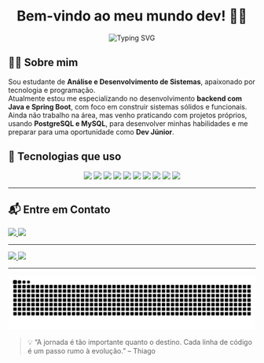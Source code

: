 <h1 align="center">Bem-vindo ao meu mundo dev! 👨‍💻</h1>

<p align="center">
  <img src="https://readme-typing-svg.herokuapp.com?font=monospace&size=22&pause=1000&color=00FF95&center=true&vCenter=true&width=480&lines=Dev+em+forma%C3%A7%C3%A3o+com+foco+em+back-end;Java+%E2%80%A2+Spring+Boot+%E2%80%A2+PostgreSQL+%E2%80%A2+MySQL;Buscando+excel%C3%AAncia%2C+linha+por+linha" alt="Typing SVG" />
</p>

## 👨‍💻 Sobre mim

Sou estudante de **Análise e Desenvolvimento de Sistemas**, apaixonado por tecnologia e programação.  
Atualmente estou me especializando no desenvolvimento **backend com Java e Spring Boot**, com foco em construir sistemas sólidos e funcionais.  
Ainda não trabalho na área, mas venho praticando com projetos próprios, usando **PostgreSQL e MySQL**, para desenvolver minhas habilidades e me preparar para uma oportunidade como **Dev Júnior**.

## 🧰 Tecnologias que uso

<div align="center">
  <img src="https://skillicons.dev/icons?i=java" width="50" />
  <img src="https://skillicons.dev/icons?i=spring" width="50" />
  <img src="https://skillicons.dev/icons?i=docker" width="50" />
  <img src="https://skillicons.dev/icons?i=mysql" width="50" />
  <img src="https://skillicons.dev/icons?i=mongodb" width="50" />
  <img src="https://skillicons.dev/icons?i=postgres" width="50" />
  <img src="https://skillicons.dev/icons?i=postman" width="50" />
  <img src="https://skillicons.dev/icons?i=vscode" width="50" />
  <img src="https://skillicons.dev/icons?i=git" width="50" />
  <img src="https://skillicons.dev/icons?i=github" width="50" />
</div>

---

## 📬 Entre em Contato

<div>
  <a href="mailto:thiagocmarangoni@gmail.com" target="_blank">
    <img src="https://img.shields.io/badge/Gmail-D14836?style=for-the-badge&logo=gmail&logoColor=white" />
  </a>
  <a href="https://www.linkedin.com/in/thiago-marangoni-2b7516310" target="_blank">
    <img src="https://img.shields.io/badge/LinkedIn-0077B5?style=for-the-badge&logo=linkedin&logoColor=white" />
  </a>
</div>

---

<div>
  <a href="https://github.com/ThiagoMarangoni-dev">
    <img height="150em" src="https://github-readme-stats.vercel.app/api?username=ThiagoMarangoni-dev&show_icons=true&theme=midnight-purple" />
  </a>
  <a href="https://github.com/ThiagoMarangoni-dev?tab=repositories">
    <img height="150em" src="https://github-readme-stats.vercel.app/api/top-langs?username=ThiagoMarangoni-dev&layout=compact&langs_count=8&theme=midnight-purple" />
  </a>
</div>

---

<div>

![snake gif](https://github.com/ThiagoMarangoni-dev/ThiagoMarangoni-dev/blob/output/github-contribution-grid-snake.svg)

</div>

> 💡 “A jornada é tão importante quanto o destino. Cada linha de código é um passo rumo à evolução.” – Thiago





